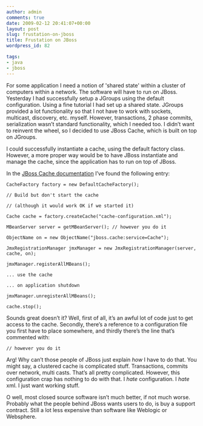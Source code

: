 ```yaml
---
author: admin
comments: true
date: 2009-02-12 20:41:07+00:00
layout: post
slug: frustation-on-jboss
title: Frustation on JBoss
wordpress_id: 82

tags:
- java
- jboss
---
```


For some application I need a notion of 'shared state' within a cluster of computers within a network. The software will have to run on JBoss. Yesterday I had successfully setup a JGroups using the default configuration. Using a fine tutorial I had set up a shared state. JGroups provided a lot functionality so that I not have to work with sockets, multicast, discovery, etc. myself. However, transactions, 2 phase commits, serialization wasn’t standard functionality, which I needed too. I didn’t want to reinvent the wheel, so I decided to use JBoss Cache, which is built on top on JGroups.

I could successfully instantiate a cache, using the default factory class. However, a more proper way would be to have JBoss instantiate and manage the cache, since the application has to run on top of JBoss.

In the [JBoss Cache documentation](http://www.jboss.org/file-access/default/members/jbosscache/freezone/docs/3.0.2.GA/userguide_en/html_single/index.html) I’ve found the following entry:

    
    CacheFactory factory = new DefaultCacheFactory();
    
    // Build but don't start the cache
    
    // (although it would work OK if we started it)
    
    Cache cache = factory.createCache("cache-configuration.xml");
    
    MBeanServer server = getMBeanServer(); // however you do it
    
    ObjectName on = new ObjectName("jboss.cache:service=Cache");
    
    JmxRegistrationManager jmxManager = new JmxRegistrationManager(server, cache, on);
    
    jmxManager.registerAllMBeans();
    
    ... use the cache
    
    ... on application shutdown
    
    jmxManager.unregisterAllMBeans();
    
    cache.stop();











Sounds great doesn’t it? Well, first of all, it’s an awful lot of code just to get access to the cache. Secondly, there’s a reference to a configuration file you first have to place somewhere, and thirdly there’s the line that’s commented with:


    
    // however you do it


Arg! Why can’t those people of JBoss just explain *how* I have to do that. You might say, a clustered cache is complicated stuff. Transactions, commits over network, multi casts. That’s all pretty complicated. However, this configuration crap has nothing to do with that. I *hate* configuration. I *hate* xml. I just want working stuff.



O well, most closed source software isn’t much better, if not much worse. Probably what the people behind JBoss wants users to do, is buy a support contract. Still a lot less expensive than software like Weblogic or Websphere.
